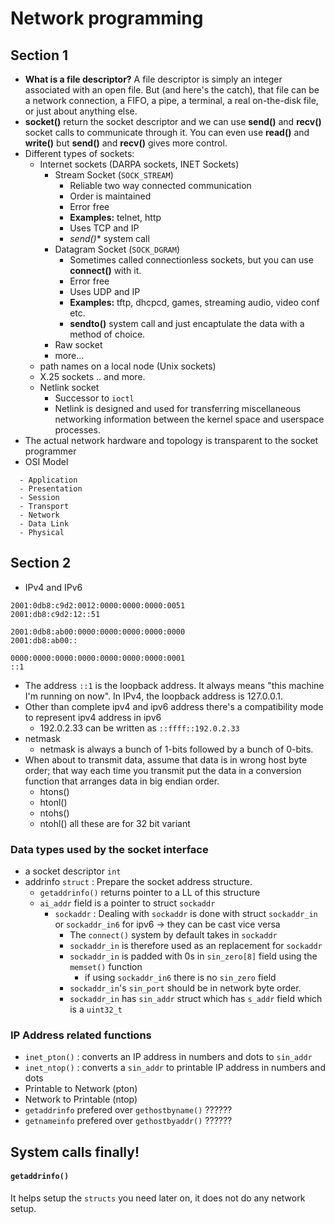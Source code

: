 # Network programming

## Section 1
- **What is a file descriptor?** A file descriptor is simply an integer associated with an open file. But (and here's the catch), that file can be a network connection, a FIFO, a pipe, a terminal, a real on-the-disk file, or just about anything else.
- **socket()** return the socket descriptor and we can use **send()** and **recv()** socket calls to communicate through it. You can even use **read()** and **write()** but **send()** and **recv()** gives more control.
- Different types of sockets:
  - Internet sockets (DARPA sockets, INET Sockets)
    - Stream Socket (`SOCK_STREAM`)
      - Reliable two way connected communication
      - Order is maintained
      - Error free
      - **Examples:** telnet, http
      - Uses TCP and IP
      - *send()** system call
    - Datagram Socket (`SOCK_DGRAM`)
      - Sometimes called connectionless sockets, but you can use **connect()** with it.
      - Error free
      - Uses UDP and IP
      - **Examples:** tftp, dhcpcd, games, streaming audio, video conf etc.
      - **sendto()** system call and just encaptulate the data with a method of choice.
    - Raw socket
    - more...
  - path names on a local node (Unix sockets)
  - X.25 sockets .. and more.
  - Netlink socket
    - Successor to `ioctl`
    - Netlink is designed and used for transferring miscellaneous networking information between the kernel space and userspace processes.
- The actual network hardware and topology is transparent to the socket programmer
- OSI Model
```
  - Application
  - Presentation
  - Session
  - Transport
  - Network
  - Data Link
  - Physical
```
## Section 2
- IPv4 and IPv6
```
2001:0db8:c9d2:0012:0000:0000:0000:0051
2001:db8:c9d2:12::51

2001:0db8:ab00:0000:0000:0000:0000:0000
2001:db8:ab00::

0000:0000:0000:0000:0000:0000:0000:0001
::1
```
- The address `::1` is the loopback address. It always means "this machine I'm running on now". In IPv4, the loopback address is 127.0.0.1.
- Other than complete ipv4 and ipv6 address there's a compatibility mode to represent ipv4 address in ipv6
  - 192.0.2.33 can be written as `::ffff::192.0.2.33`
- netmask
  - netmask is always a bunch of 1-bits followed by a bunch of 0-bits.
- When about to transmit data, assume that data is in wrong host byte order; that way each time you transmit put the data in a conversion
function that arranges data in big endian order.
  - htons()
  - htonl()
  - ntohs()
  - ntohl() all these are for 32 bit variant

### Data types used by the socket interface
- a socket descriptor `int`
- addrinfo `struct` : Prepare the socket address structure.
  - `getaddrinfo()` returns pointer to a LL of this structure
  - `ai_addr` field is a pointer to struct `sockaddr`
    - `sockaddr` : Dealing with `sockaddr` is done with struct `sockaddr_in` or `sockaddr_in6` for ipv6 -> they can be cast vice versa
      - The `connect()` system by default takes in `sockaddr`
      - `sockaddr_in` is therefore used as an replacement for `sockaddr`
      - `sockaddr_in` is padded with 0s in `sin_zero[8]` field using the `memset()` function
        - if using `sockaddr_in6` there is no `sin_zero` field
      - `sockaddr_in`'s `sin_port` should be in network byte order.
      - `sockaddr_in` has `sin_addr` struct which has `s_addr` field which is a `uint32_t`

### IP Address related functions
- `inet_pton()` : converts an IP address in numbers and dots to `sin_addr`
- `inet_ntop()` : converts a `sin_addr` to printable IP address in numbers and dots
- Printable to Network (pton)
- Network to Printable (ntop)
- `getaddrinfo` prefered over `gethostbyname()` ??????
- `getnameinfo` prefered over `gethostbyaddr()` ??????

## System calls finally!

#### `getaddrinfo()`
It helps setup the `structs` you need later on, it does not do any network setup.

